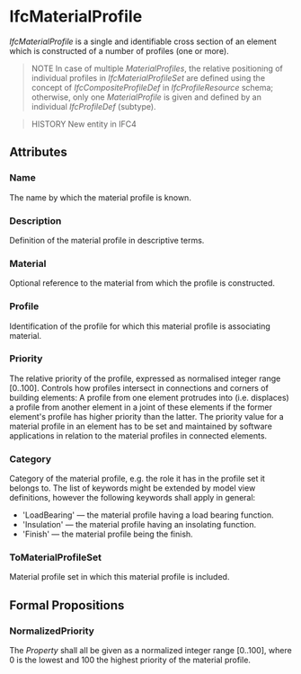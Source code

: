 # IfcMaterialProfile

_IfcMaterialProfile_ is a single and identifiable cross section of an element which is constructed of a number of profiles (one or more).
<!-- end of short definition -->


> NOTE In case of multiple _MaterialProfiles_, the relative positioning of individual profiles in _IfcMaterialProfileSet_ are defined using the concept of _IfcCompositeProfileDef_ in _IfcProfileResource_ schema; otherwise, only one _MaterialProfile_ is given and defined by an individual _IfcProfileDef_ (subtype).

> HISTORY New entity in IFC4

## Attributes

### Name
The name by which the material profile is known.

### Description
Definition of the material profile in descriptive terms.

### Material
Optional reference to the material from which the profile is constructed.

### Profile
Identification of the profile for which this material profile is associating material.

### Priority
The relative priority of the profile, expressed as normalised integer range [0..100]. Controls how profiles intersect in connections and corners of building elements: A profile from one element protrudes into (i.e. displaces) a profile from another element in a joint of these elements if the former element's profile has higher priority than the latter. The priority value for a material profile in an element has to be set and maintained by software applications in relation to the material profiles in connected elements.

### Category
Category of the material profile, e.g. the role it has in the profile set it belongs to. The list of keywords might be extended by model view definitions, however the following keywords shall apply in general:
* 'LoadBearing' — the material profile having a load bearing function.
* 'Insulation' — the material profile having an insolating function.
* 'Finish' — the material profile being the finish.

### ToMaterialProfileSet
Material profile set in which this material profile is included.

## Formal Propositions

### NormalizedPriority
The _Property_ shall all be given as a normalized integer range [0..100], where 0 is the lowest and 100 the highest priority of the material profile.

